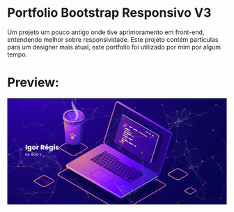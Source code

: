 # Portfolio Bootstrap Responsivo V3

Um projeto um pouco antigo onde tive aprimoramento em front-end, entendendo melhor sobre responsividade. Este projeto contém particulas para um designer mais atual, este portfolio foi utilizado por mim por algum tempo.

# Preview:

<img src="https://github.com/igorregiss/PORTFOLIO-RESPONSIVO-V3/blob/main/portfolio%20v3.png?raw=true">
